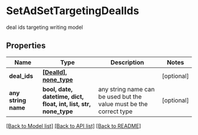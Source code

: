 # SetAdSetTargetingDealIds

deal ids targeting writing model

## Properties
Name | Type | Description | Notes
------------ | ------------- | ------------- | -------------
**deal_ids** | [**[DealId], none_type**](DealId.md) |  | [optional] 
**any string name** | **bool, date, datetime, dict, float, int, list, str, none_type** | any string name can be used but the value must be the correct type | [optional]

[[Back to Model list]](../README.md#documentation-for-models) [[Back to API list]](../README.md#documentation-for-api-endpoints) [[Back to README]](../README.md)


